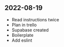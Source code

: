 ## 2022-08-19
- Read instructions twice
- Plan in trello
- Supabase created
- Boilerplate
- Add eslint